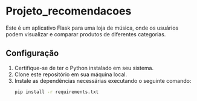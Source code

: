 # Projeto_recomendacoes


Este é um aplicativo Flask para uma loja de música, onde os usuários podem visualizar e comparar produtos de diferentes categorias.

## Configuração

1. Certifique-se de ter o Python instalado em seu sistema.
2. Clone este repositório em sua máquina local.
3. Instale as dependências necessárias executando o seguinte comando:
   ```bash
   pip install -r requirements.txt
